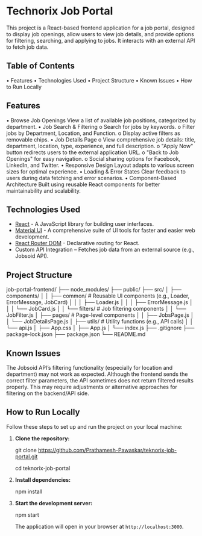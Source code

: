   # Technorix Job Portal
  
  This project is a React-based frontend application for a job portal, designed to display job openings, allow users to view job details, and provide options for filtering, searching, and applying to jobs. It     interacts with an external API to fetch job data.
  
  ## Table of Contents
  
  •  Features
  •  Technologies Used
  •  Project Structure
  •  Known Issues
  •  How to Run Locally

  
  ## Features
  
  •	Browse Job Openings
    View a list of available job positions, categorized by department.
  •	Job Search & Filtering
    o	Search for jobs by keywords.
    o	Filter jobs by Department, Location, and Function.
    o	Display active filters as removable chips.
  •	Job Details Page
    o	View comprehensive job details: title, department, location, type, experience, and full description.
    o	"Apply Now" button redirects users to the external application URL.
    o	"Back to Job Openings" for easy navigation.
    o	Social sharing options for Facebook, LinkedIn, and Twitter.
  •	Responsive Design
    Layout adapts to various screen sizes for optimal experience.
  •	Loading & Error States
    Clear feedback to users during data fetching and error scenarios.
  •	Component-Based Architecture
    Built using reusable React components for better maintainability and scalability.


  
  ## Technologies Used
  
  - [React](https://react.dev/) - A JavaScript library for building user interfaces.
  - [Material UI](https://mui.com/) - A comprehensive suite of UI tools for faster and easier web development.
  - [React Router DOM](https://reactrouter.com/en/main) - Declarative routing for React.
  - Custom API Integration – Fetches job data from an external source (e.g., Jobsoid API).
  
  ## Project Structure

  job-portal-frontend/
  ├── node_modules/
  ├── public/
  ├── src/
  │   ├── components/
  │   │   ├── common/        # Reusable UI components (e.g., Loader, ErrorMessage, JobCard)
  │   │   │   ├── Loader.js
  │   │   │   ├── ErrorMessage.js
  │   │   │   └── JobCard.js
  │   │   └── filters/       # Job filtering components
  │   │       └── JobFilter.js
  │   ├── pages/             # Page-level components
  │   │   ├── JobsPage.js
  │   │   └── JobDetailsPage.js
  │   ├── utils/             # Utility functions (e.g., API calls)
  │   │   └── api.js
  │   ├── App.css
  │   ├── App.js
  │   └── index.js
  ├── .gitignore
  ├── package-lock.json
  ├── package.json
  └── README.md

  
  ## Known Issues
  
  The Jobsoid API’s filtering functionality (especially for location and department) may not work as expected.
  Although the frontend sends the correct filter parameters, the API sometimes does not return filtered results properly.
  This may require adjustments or alternative approaches for filtering on the backend/API side.
  
  ## How to Run Locally
  
  Follow these steps to set up and run the project on your local machine:
  
  1.  **Clone the repository:**
  
      git clone https://github.com/Prathamesh-Pawaskar/teknorix-job-portal.git
  
      cd teknorix-job-portal
  
  2.  **Install dependencies:**
  
      npm install
  
  3.  **Start the development server:**
  
      npm start
  
      The application will open in your browser at `http://localhost:3000`.
